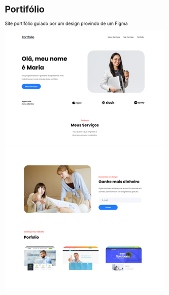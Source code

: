 # Portifólio

Site portifólio guiado por um design provindo de um Figma

![TopTemp](assets/img/LandingTop.png)<br>
![BotTemp](assets/img/LandingBot.png)